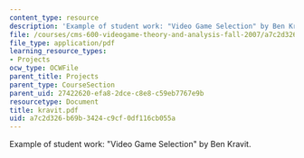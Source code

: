 ```yaml
---
content_type: resource
description: 'Example of student work: "Video Game Selection" by Ben Kravit.'
file: /courses/cms-600-videogame-theory-and-analysis-fall-2007/a7c2d326b69b3424c9cf0df116cb055a_kravit.pdf
file_type: application/pdf
learning_resource_types:
- Projects
ocw_type: OCWFile
parent_title: Projects
parent_type: CourseSection
parent_uid: 27422620-efa8-2dce-c8e8-c59eb7767e9b
resourcetype: Document
title: kravit.pdf
uid: a7c2d326-b69b-3424-c9cf-0df116cb055a
---
```

Example of student work: "Video Game Selection" by Ben Kravit.

